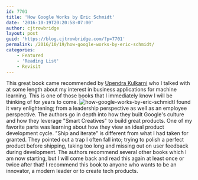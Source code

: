```yaml
---
id: 7701
title: 'How Google Works by Eric Schmidt'
date: '2016-10-19T20:20:58-07:00'
author: cjtrowbridge
layout: post
guid: 'https://blog.cjtrowbridge.com/?p=7701'
permalink: /2016/10/19/how-google-works-by-eric-schmidt/
categories:
    - Featured
    - 'Reading List'
    - Revisit
---
```


This great book came recommended by [Upendra Kulkarni](https://www.linkedin.com/in/upendra-m-kulkarni-711910) who I talked with at some length about my interest in business applications for machine learning. This is one of those books that I immediately know I will be thinking of for years to come. ![how-google-works-by-eric-schmidt](https://blog.cjtrowbridge.com/wp-content/uploads/2016/10/How-Google-Works-by-Eric-Schmidt-1-1.jpg)I found it very enlightening; from a leadership perspective as well as an employee perspective. The authors go in depth into how they built Google's culture and how they leverage "Smart Creatives" to build great products. One of my favorite parts was learning about how they view an ideal product development cycle. "Ship and iterate" is different from what I had taken for granted. They pointed out a trap I often fall into; trying to polish a perfect product before shipping, taking too long and missing out on user feedback during development. The authors recommend several other books which I am now starting, but I will come back and read this again at least once or twice after that! I recommend this book to anyone who wants to be an innovator, a modern leader or to create tech products.